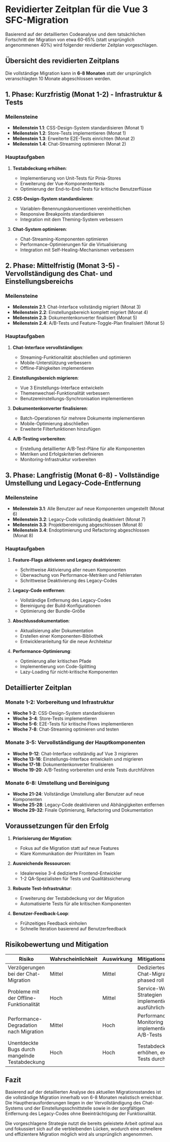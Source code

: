 # Revidierter Zeitplan für die Vue 3 SFC-Migration

Basierend auf der detaillierten Codeanalyse und dem tatsächlichen Fortschritt der Migration von etwa 60-65% (statt ursprünglich angenommenen 40%) wird folgender revidierter Zeitplan vorgeschlagen.

## Übersicht des revidierten Zeitplans

Die vollständige Migration kann in **6-8 Monaten** statt der ursprünglich veranschlagten 10 Monate abgeschlossen werden.

## 1. Phase: Kurzfristig (Monat 1-2) - Infrastruktur & Tests

### Meilensteine
- **Meilenstein 1.1**: CSS-Design-System standardisieren (Monat 1)
- **Meilenstein 1.2**: Store-Tests implementieren (Monat 1)
- **Meilenstein 1.3**: Erweiterte E2E-Tests einrichten (Monat 2)
- **Meilenstein 1.4**: Chat-Streaming optimieren (Monat 2)

### Hauptaufgaben
1. **Testabdeckung erhöhen**:
   - Implementierung von Unit-Tests für Pinia-Stores
   - Erweiterung der Vue-Komponententests 
   - Optimierung der End-to-End-Tests für kritische Benutzerflüsse

2. **CSS-Design-System standardisieren**:
   - Variablen-Benennungskonventionen vereinheitlichen
   - Responsive Breakpoints standardisieren
   - Integration mit dem Theming-System verbessern

3. **Chat-System optimieren**:
   - Chat-Streaming-Komponenten optimieren
   - Performance-Optimierungen für die Virtualisierung
   - Integration mit Self-Healing-Mechanismen verbessern

## 2. Phase: Mittelfristig (Monat 3-5) - Vervollständigung des Chat- und Einstellungsbereichs

### Meilensteine
- **Meilenstein 2.1**: Chat-Interface vollständig migriert (Monat 3)
- **Meilenstein 2.2**: Einstellungsbereich komplett migriert (Monat 4)
- **Meilenstein 2.3**: Dokumentenkonverter finalisiert (Monat 5)
- **Meilenstein 2.4**: A/B-Tests und Feature-Toggle-Plan finalisiert (Monat 5)

### Hauptaufgaben
1. **Chat-Interface vervollständigen**:
   - Streaming-Funktionalität abschließen und optimieren
   - Mobile-Unterstützung verbessern
   - Offline-Fähigkeiten implementieren

2. **Einstellungsbereich migrieren**:
   - Vue 3 Einstellungs-Interface entwickeln
   - Themenwechsel-Funktionalität verbessern
   - Benutzereinstellungs-Synchronisation implementieren

3. **Dokumentenkonverter finalisieren**:
   - Batch-Operationen für mehrere Dokumente implementieren
   - Mobile-Optimierung abschließen
   - Erweiterte Filterfunktionen hinzufügen

4. **A/B-Testing vorbereiten**:
   - Erstellung detaillierter A/B-Test-Pläne für alle Komponenten
   - Metriken und Erfolgskriterien definieren
   - Monitoring-Infrastruktur vorbereiten

## 3. Phase: Langfristig (Monat 6-8) - Vollständige Umstellung und Legacy-Code-Entfernung

### Meilensteine
- **Meilenstein 3.1**: Alle Benutzer auf neue Komponenten umgestellt (Monat 6)
- **Meilenstein 3.2**: Legacy-Code vollständig deaktiviert (Monat 7)
- **Meilenstein 3.3**: Projektbereinigung abgeschlossen (Monat 8)
- **Meilenstein 3.4**: Endoptimierung und Refactoring abgeschlossen (Monat 8)

### Hauptaufgaben
1. **Feature-Flags aktivieren und Legacy deaktivieren**:
   - Schrittweise Aktivierung aller neuen Komponenten
   - Überwachung von Performance-Metriken und Fehlerraten
   - Schrittweise Deaktivierung des Legacy-Codes

2. **Legacy-Code entfernen**:
   - Vollständige Entfernung des Legacy-Codes
   - Bereinigung der Build-Konfigurationen
   - Optimierung der Bundle-Größe

3. **Abschlussdokumentation**:
   - Aktualisierung aller Dokumentation
   - Erstellen einer Komponenten-Bibliothek
   - Entwickleranleitung für die neue Architektur

4. **Performance-Optimierung**:
   - Optimierung aller kritischen Pfade
   - Implementierung von Code-Splitting
   - Lazy-Loading für nicht-kritische Komponenten

## Detaillierter Zeitplan

### Monate 1-2: Vorbereitung und Infrastruktur
- **Woche 1-2**: CSS-Design-System standardisieren
- **Woche 3-4**: Store-Tests implementieren
- **Woche 5-6**: E2E-Tests für kritische Flows implementieren
- **Woche 7-8**: Chat-Streaming optimieren und testen

### Monate 3-5: Vervollständigung der Hauptkomponenten
- **Woche 9-12**: Chat-Interface vollständig auf Vue 3 migrieren
- **Woche 13-16**: Einstellungs-Interface entwickeln und migrieren
- **Woche 17-18**: Dokumentenkonverter finalisieren
- **Woche 19-20**: A/B-Testing vorbereiten und erste Tests durchführen

### Monate 6-8: Umstellung und Bereinigung
- **Woche 21-24**: Vollständige Umstellung aller Benutzer auf neue Komponenten
- **Woche 25-28**: Legacy-Code deaktivieren und Abhängigkeiten entfernen
- **Woche 29-32**: Finale Optimierung, Refactoring und Dokumentation

## Voraussetzungen für den Erfolg

1. **Priorisierung der Migration**:
   - Fokus auf die Migration statt auf neue Features
   - Klare Kommunikation der Prioritäten im Team

2. **Ausreichende Ressourcen**:
   - Idealerweise 3-4 dedizierte Frontend-Entwickler
   - 1-2 QA-Spezialisten für Tests und Qualitätssicherung

3. **Robuste Test-Infrastruktur**:
   - Erweiterung der Testabdeckung vor der Migration
   - Automatisierte Tests für alle kritischen Komponenten

4. **Benutzer-Feedback-Loop**:
   - Frühzeitiges Feedback einholen
   - Schnelle Iteration basierend auf Benutzerfeedback

## Risikobewertung und Mitigation

| Risiko | Wahrscheinlichkeit | Auswirkung | Mitigationsstrategie |
|--------|-------------------|------------|---------------------|
| Verzögerungen bei der Chat-Migration | Mittel | Mittel | Dediziertes Team für Chat-Migration, phased roll-out |
| Probleme mit der Offline-Funktionalität | Hoch | Mittel | Service-Worker-Strategien implementieren, ausführliches Testen |
| Performance-Degradation nach Migration | Mittel | Hoch | Performance-Monitoring implementieren, A/B-Tests |
| Unentdeckte Bugs durch mangelnde Testabdeckung | Hoch | Hoch | Testabdeckung erhöhen, explorative Tests durchführen |

## Fazit

Basierend auf der detaillierten Analyse des aktuellen Migrationsstandes ist die vollständige Migration innerhalb von 6-8 Monaten realistisch erreichbar. Die Hauptherausforderungen liegen in der Vervollständigung des Chat-Systems und der Einstellungsschnittstelle sowie in der sorgfältigen Entfernung des Legacy-Codes ohne Beeinträchtigung der Funktionalität.

Die vorgeschlagene Strategie nutzt die bereits geleistete Arbeit optimal aus und fokussiert sich auf die verbleibenden Lücken, wodurch eine schnellere und effizientere Migration möglich wird als ursprünglich angenommen.